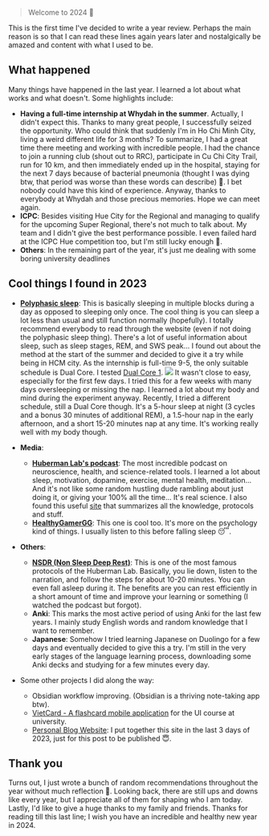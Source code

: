 > Welcome to 2024 🐳

This is the first time I've decided to write a year review. Perhaps the main reason is so that I can read these lines again years later and nostalgically be amazed and content with what I used to be.

## What happened
Many things have happened in the last year. I learned a lot about what works and what doesn't. Some highlights include:

- **Having a full-time internship at Whydah in the summer**. Actually, I didn't expect this. Thanks to many great people, I successfully seized the opportunity. Who could think that suddenly I'm in Ho Chi Minh City, living a weird different life for 3 months? To summarize, I had a great time there meeting and working with incredible people. I had the chance to join a running club (shout out to RRC), participate in Cu Chi City Trail, run for 10 km, and then immediately ended up in the hospital, staying for the next 7 days because of bacterial pneumonia (thought I was dying btw, that period was worse than these words can describe) 🫠. I bet nobody could have this kind of experience. Anyway, thanks to everybody at Whydah and those precious memories. Hope we can meet again.
- **ICPC**: Besides visiting Hue City for the Regional and managing to qualify for the upcoming Super Regional, there's not much to talk about. My team and I didn't give the best performance possible. I even failed hard at the ICPC Hue competition too, but I'm still lucky enough 🌸.
- **Others**: In the remaining part of the year, it's just me dealing with some boring university deadlines

## Cool things I found in 2023
- **[Polyphasic sleep](https://www.polyphasic.net/)**: This is basically sleeping in multiple blocks during a day as opposed to sleeping only once. The cool thing is you can sleep a lot less than usual and still function normally (hopefully). I totally recommend everybody to read through the website (even if not doing the polyphasic sleep thing). There's a lot of useful information about sleep, such as sleep stages, REM, and SWS peak... I found out about the method at the start of the summer and decided to give it a try while being in HCM city. As the internship is full-time 9-5, the only suitable schedule is Dual Core. I tested [Dual Core 1](https://www.polyphasic.net/dual-core-1/). ![](/assets/DC1-default-1.png)  It wasn't close to easy, especially for the first few days. I tried this for a few weeks with many days oversleeping or missing the nap. I learned a lot about my body and mind during the experiment anyway. 
Recently, I tried a different schedule, still a Dual Core though. It's a 5-hour sleep at night (3 cycles and a bonus 30 minutes of additional REM), a 1.5-hour nap in the early afternoon, and a short 15-20 minutes nap at any time. It's working really well with my body though.
- **Media**:
    - **[Huberman Lab's podcast](https://www.youtube.com/@hubermanlab)**: The most incredible podcast on neuroscience, health, and science-related tools. I learned a lot about sleep, motivation, dopamine, exercise, mental health, meditation... And it's not like some random hustling dude rambling about just doing it, or giving your 100% all the time... It's real science. I also found this useful [site](https://hubermanhub-bullet.pages.dev/) that summarizes all the knowledge, protocols and stuff.
    - **[HealthyGamerGG](https://www.youtube.com/@HealthyGamerGG)**: This one is cool too. It's more on the psychology kind of things. I usually listen to this before falling sleep 😴.
- **Others**:
    - **[NSDR (Non Sleep Deep Rest)](https://www.youtube.com/watch?v=AKGrmY8OSHM)**: This is one of the most famous protocols of the Huberman Lab. Basically, you lie down, listen to the narration, and follow the steps for about 10-20 minutes. You can even fall asleep during it. The benefits are you can rest efficiently in a short amount of time and improve your learning or something (I watched the podcast but forgot).
    - **Anki**: This marks the most active period of using Anki for the last few years. I mainly study English words and random knowledge that I want to remember.
    - **Japanese**: Somehow I tried learning Japanese on Duolingo for a few days and eventually decided to give this a try. I'm still in the very early stages of the language learning process, downloading some Anki decks and studying for a few minutes every day.

- Some other projects I did along the way:
    - Obsidian workflow improving. (Obsidian is a thriving note-taking app btw).
    - [VietCard - A flashcard mobile application](https://github.com/HynDuf/vietcard) for the UI course at university.
    - [Personal Blog Website](https://hynduf.github.io/): I put together this site in the last 3 days of 2023, just for this post to be published 😇.

## Thank you
Turns out, I just wrote a bunch of random recommendations throughout the year without much reflection 🥹. Looking back, there are still ups and downs like every year, but I appreciate all of them for shaping who I am today. Lastly, I'd like to give a huge thanks to my family and friends. Thanks for reading till this last line; I wish you have an incredible and healthy new year in 2024.
